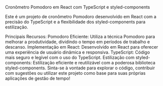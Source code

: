 Cronômetro Pomodoro em React com TypeScript e styled-components

Este é um projeto de cronômetro Pomodoro desenvolvido em React com a precisão do TypeScript e a flexibilidade dos styled-components para estilização.

Principais Recursos:
Pomodoro Eficiente: Utiliza a técnica Pomodoro para melhorar a produtividade, dividindo o tempo em períodos de trabalho e descanso.
Implementação em React: Desenvolvido em React para oferecer uma experiência de usuário dinâmica e responsiva.
TypeScript: Código mais seguro e legível com o uso do TypeScript.
Estilização com styled-components: Estilização eficiente e reutilizável com a poderosa biblioteca styled-components.
Sinta-se à vontade para explorar o código, contribuir com sugestões ou utilizar este projeto como base para suas próprias aplicações de gestão de tempo!
